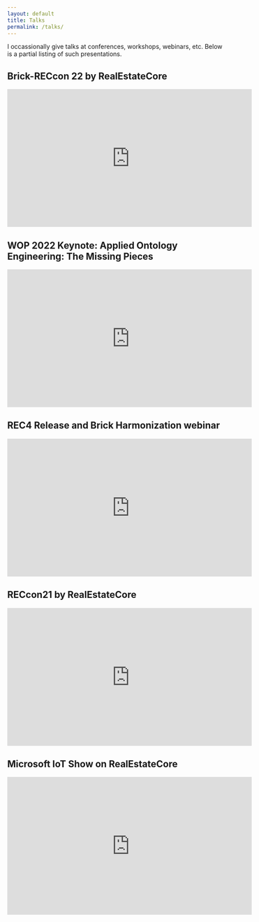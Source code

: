 ```yaml
---
layout: default
title: Talks
permalink: /talks/
---
```


I occassionally give talks at conferences, workshops, webinars, etc. Below is a partial listing of such presentations.

## Brick-RECcon 22 by RealEstateCore

<iframe width="560" height="315" src="https://www.youtube.com/embed/B2gZYvmtO38" title="YouTube video player" frameborder="0" allow="accelerometer; autoplay; clipboard-write; encrypted-media; gyroscope; picture-in-picture" allowfullscreen></iframe>

## WOP 2022 Keynote: Applied Ontology Engineering: The Missing Pieces

<iframe width="560" height="315" src="https://www.youtube.com/embed/Pz57feKnqfw" title="YouTube video player" frameborder="0" allow="accelerometer; autoplay; clipboard-write; encrypted-media; gyroscope; picture-in-picture" allowfullscreen></iframe>

## REC4 Release and Brick Harmonization webinar

<iframe width="560" height="315" src="https://www.youtube.com/embed/mdRXoQ_Dvas" title="YouTube video player" frameborder="0" allow="accelerometer; autoplay; clipboard-write; encrypted-media; gyroscope; picture-in-picture" allowfullscreen></iframe>

## RECcon21 by RealEstateCore

<iframe width="560" height="315" src="https://www.youtube.com/embed/KhDHPJwMZs4" title="YouTube video player" frameborder="0" allow="accelerometer; autoplay; clipboard-write; encrypted-media; gyroscope; picture-in-picture" allowfullscreen></iframe>

## Microsoft IoT Show on RealEstateCore

<iframe width="560" height="315" src="https://www.youtube.com/embed/mN0pAvC2pAo" title="YouTube video player" frameborder="0" allow="accelerometer; autoplay; clipboard-write; encrypted-media; gyroscope; picture-in-picture" allowfullscreen></iframe>